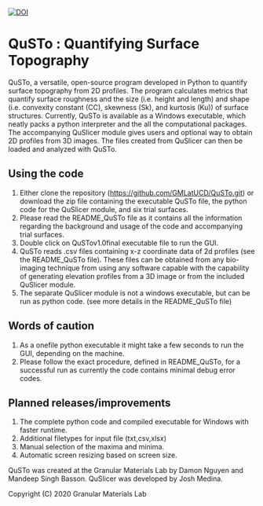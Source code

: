 [![DOI](https://zenodo.org/badge/350409561.svg)](https://zenodo.org/badge/latestdoi/350409561)

# QuSTo : **Qu**antifying **S**urface **To**pography                                                       

QuSTo, a versatile, open-source program developed in Python to quantify surface topography from 2D profiles. The program calculates metrics that quantify surface roughness and the size (i.e. height and length) and shape (i.e. convexity constant (CC), skewness (Sk), and kurtosis (Ku)) of surface structures. Currently, QuSTo is available as a Windows executable, which neatly packs a python interpreter and the all the computational packages. The accompanying QuSlicer module gives users and optional way to obtain 2D profiles from 3D images. The files created from QuSlicer can then be loaded and analyzed with QuSTo. 

## Using the code

1. Either clone the repository (https://github.com/GMLatUCD/QuSTo.git) or download the zip file containing the executable QuSTo file, the python code for the QuSlicer module, and six trial surfaces.
2. Please read the README_QuSTo file as it contains all the information regarding the background and usage of the code and accompanying trial surfaces.
3. Double click on QuSTov1.0final executable file to run the GUI. 
4. QuSTo reads .csv files containing x-z coordinate data of 2d profiles (see the README_QuSTo file). These files can be obtained from any bio-imaging technique from using any software capable with the capability of generating elevation profiles from a 3D image or from the included QuSlicer module.
5. The separate QuSlicer module is not a windows executable, but can be run as python code. (see more details in the README_QuSTo file)

## Words of caution

1. As a onefile python executable it might take a few seconds to run the GUI, depending on the machine.
2. Please follow the exact procedure, defined in README_QuSTo, for a successful run as currently the code contains minimal debug error codes.

## Planned releases/improvements

1. The complete python code and compiled executable for Windows with faster runtime.
2. Additional filetypes for input file (txt,csv,xlsx)
3. Manual selection of the maxima and minima.
4. Automatic screen resizing based on screen size.

QuSTo was created at the Granular Materials Lab by Damon Nguyen and Mandeep Singh Basson. QuSlicer was developed by Josh Medina.

Copyright (C) 2020 Granular Materials Lab
